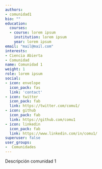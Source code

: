 ```yaml
---
authors:
- comunidad1
bio: ""
education:
  courses:
  - course: lorem ipsum
    institution: lorem ipsum
    year: lorem ipsum
email: "mail@mail.com"
interests:
- Ciencia Abierta
- Comunidad
name: Comunidad 1
weight: 1
role: lorem ipsum
social:
- icon: envelope
  icon_pack: fas
  link: 'contact'
- icon: twitter
  icon_pack: fab
  link: https://twitter.com/comu1/
- icon: github
  icon_pack: fab
  link: https://github.com/comu1
- icon: linkedin
  icon_pack: fab
  link: https://www.linkedin.com/in/comu1/
superuser: false
user_groups:
-  Comunidades
---
```


Descripción comunidad 1
